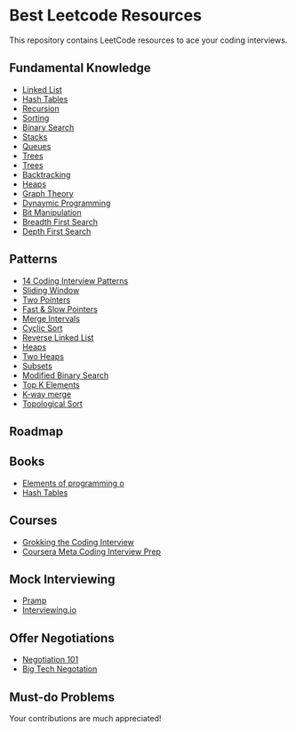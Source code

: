 # Best Leetcode Resources
This repository contains LeetCode resources to ace your coding interviews.

## Fundamental Knowledge 
- [Linked List]()
- [Hash Tables]()
- [Recursion]()
- [Sorting]()
- [Binary Search]()
- [Stacks]()
- [Queues]()
- [Trees]()
- [Trees]()
- [Backtracking](https://medium.com/leetcode-patterns/leetcode-pattern-3-backtracking-5d9e5a03dc26)
- [Heaps]()
- [Graph Theory]()
- [Dynaymic Programming](https://leetcode.com/discuss/general-discussion/458695/dynamic-programming-patterns)
- [Bit Manipulation]()
- [Breadth First Search]()
- [Depth First Search]()

## Patterns
- [14 Coding Interview Patterns](https://www.teamblind.com/blog/top-leetcode-patterns-coding-interview-questions/)
- [Sliding Window]()
- [Two Pointers]()
- [Fast & Slow Pointers]()
- [Merge Intervals]()
- [Cyclic Sort]()
- [Reverse Linked List]()
- [Heaps]()
- [Two Heaps]()
- [Subsets]()
- [Modified Binary Search]()
- [Top K Elements]()
- [K-way merge]()
- [Topological Sort]()

## Roadmap

## Books
- [Elements of programming o]()
- [Hash Tables]()

## Courses
- [Grokking the Coding Interview](https://www.designgurus.io/course/grokking-the-coding-interview)
- [Coursera Meta Coding Interview Prep](https://www.coursera.org/learn/coding-interview-preparation)

## Mock Interviewing
- [Pramp](https://www.pramp.com/#/)
- [Interviewing.io](https://interviewing.io/)

## Offer Negotiations
- [Negotiation 101](https://www.tryexponent.com/blog/tech-salary-negotiation-guide)
- [Big Tech Negotation](https://www.levels.fyi/blog/google-salary-negotiation.html)

## Must-do Problems


Your contributions are much appreciated!
